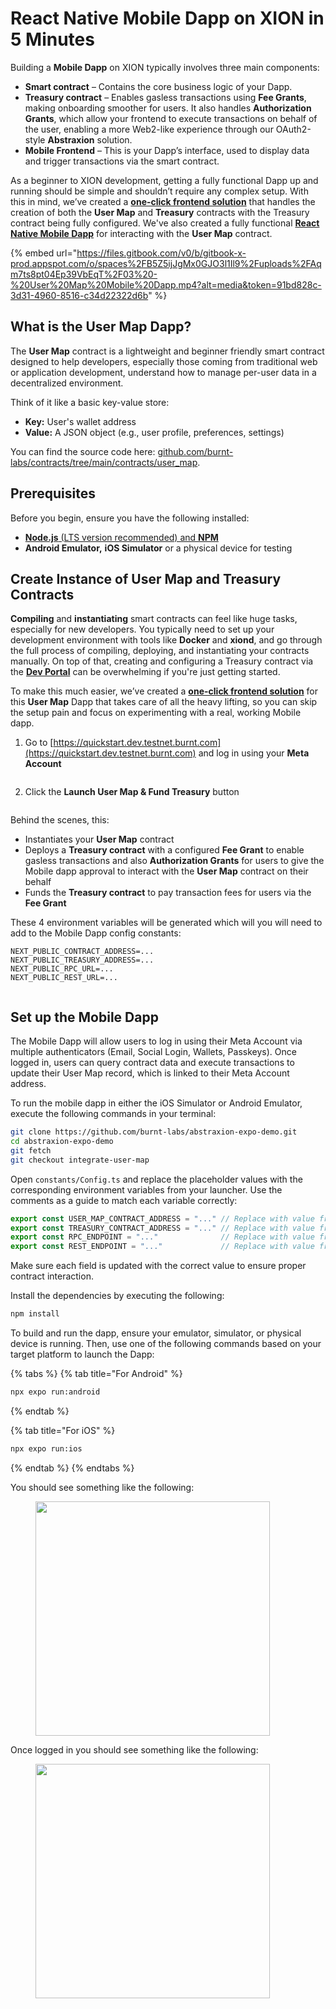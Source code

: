 # React Native Mobile Dapp on XION in 5 Minutes

Building a **Mobile Dapp** on XION typically involves three main components:

* **Smart contract** – Contains the core business logic of your Dapp.
* **Treasury contract** – Enables gasless transactions using **Fee Grants**, making onboarding smoother for users. It also handles **Authorization Grants**, which allow your frontend to execute transactions on behalf of the user, enabling a more Web2-like experience through our OAuth2-style **Abstraxion** solution.
* **Mobile Frontend** – This is your Dapp’s interface, used to display data and trigger transactions via the smart contract.

As a beginner to XION development, getting a fully functional Dapp up and running should be simple and shouldn’t require any complex setup. With this in mind, we’ve created a [**one-click frontend solution**](https://quickstart.dev.testnet.burnt.com)  that handles the creation of both the **User Map** and **Treasury** contracts with the Treasury contract being fully configured. We've also created a fully functional [**React Native Mobile Dapp**](https://github.com/burnt-labs/abstraxion-expo-demo/tree/integrate-user-map) for interacting with the **User Map** contract.

{% embed url="https://files.gitbook.com/v0/b/gitbook-x-prod.appspot.com/o/spaces%2FB5Z5ijJgMx0GJO3l1Il9%2Fuploads%2FAqm7ts8pt04Ep39VbEqT%2F03%20-%20User%20Map%20Mobile%20Dapp.mp4?alt=media&token=91bd828c-3d31-4960-8516-c34d22322d6b" %}

## What is the User Map Dapp?

The **User Map** contract is a lightweight and beginner friendly smart contract designed to help developers, especially those coming from traditional web or application development, understand how to manage per-user data in a decentralized environment.

Think of it like a basic key-value store:

* **Key:** User's wallet address
* **Value:** A JSON object (e.g., user profile, preferences, settings)

You can find the source code here: [github.com/burnt-labs/contracts/tree/main/contracts/user\_map](https://github.com/burnt-labs/contracts/tree/main/contracts/user_map).



## Prerequisites

Before you begin, ensure you have the following installed:

* [**Node.js** (LTS version recommended) and **NPM**](https://docs.npmjs.com/downloading-and-installing-node-js-and-npm)
* **Android Emulator,** **iOS Simulator** or a physical device for testing



## Create Instance of User Map and Treasury Contracts

**Compiling** and **instantiating** smart contracts can feel like huge tasks, especially for new developers. You typically need to set up your development environment with tools like **Docker** and **xiond**, and go through the full process of compiling, deploying, and instantiating your contracts manually. On top of that, creating and configuring a Treasury contract via the [**Dev Portal**](https://dev.testnet.burnt.com) can be overwhelming if you're just getting started.

To make this much easier, we’ve created a [**one-click frontend solution**](https://quickstart.dev.testnet.burnt.com) for this **User Map** Dapp that takes care of all the heavy lifting, so you can skip the setup pain and focus on experimenting with a real, working Mobile dapp.



1. Go to [https://quickstart.dev.testnet.burnt.com](https://quickstart.dev.testnet.burnt.com) and log in using your **Meta Account**

<figure><img src="../../../.gitbook/assets/image (62).png" alt=""><figcaption></figcaption></figure>

2. Click the **Launch User Map & Fund Treasury** button

<figure><img src="../../../.gitbook/assets/image (63).png" alt=""><figcaption></figcaption></figure>

Behind the scenes, this:

* Instantiates your **User Map** contract
* Deploys a **Treasury contract** with a configured **Fee Grant** to enable gasless transactions and also **Authorization Grants** for users to give the Mobile dapp approval to interact with the **User Map** contract on their behalf
* Funds the **Treasury contract** to pay transaction fees for users via the **Fee Grant**

These 4 environment variables will be generated which will you will need to add to the Mobile Dapp config constants:

```env
NEXT_PUBLIC_CONTRACT_ADDRESS=...
NEXT_PUBLIC_TREASURY_ADDRESS=...
NEXT_PUBLIC_RPC_URL=...
NEXT_PUBLIC_REST_URL=...
```

<figure><img src="../../../.gitbook/assets/image (66).png" alt=""><figcaption></figcaption></figure>



## Set up the Mobile Dapp

The Mobile Dapp will allow users to log in using their Meta Account via multiple authenticators (Email, Social Login, Wallets, Passkeys). Once logged in, users can query contract data and execute transactions to update their User Map record, which is linked to their Meta Account address.

To run the mobile dapp in either the iOS Simulator or Android Emulator, execute the following commands in your terminal:

```bash
git clone https://github.com/burnt-labs/abstraxion-expo-demo.git
cd abstraxion-expo-demo
git fetch
git checkout integrate-user-map
```

Open `constants/Config.ts` and replace the placeholder values with the corresponding environment variables from your launcher. Use the comments as a guide to match each variable correctly:

```ts
export const USER_MAP_CONTRACT_ADDRESS = "..." // Replace with value from NEXT_PUBLIC_CONTRACT_ADDRESS
export const TREASURY_CONTRACT_ADDRESS = "..." // Replace with value from NEXT_PUBLIC_TREASURY_ADDRESS
export const RPC_ENDPOINT = "..."              // Replace with value from NEXT_PUBLIC_RPC_URL
export const REST_ENDPOINT = "..."             // Replace with value from NEXT_PUBLIC_REST_URL
```

Make sure each field is updated with the correct value to ensure proper contract interaction.

Install the dependencies by executing the following:

```bash
npm install
```

To build and run the dapp, ensure your emulator, simulator, or physical device is running. Then, use one of the following commands based on your target platform to launch the Dapp:

{% tabs %}
{% tab title="For Android" %}
```sh
npx expo run:android
```
{% endtab %}

{% tab title="For iOS" %}
```sh
npx expo run:ios
```
{% endtab %}
{% endtabs %}

You should see something like the following:

<figure><img src="../../../.gitbook/assets/02 - User Map Demo App.png" alt="" width="375"><figcaption></figcaption></figure>

Once logged in you should see something like the following:

<figure><img src="../../../.gitbook/assets/01 - User Map Demo App.png" alt="" width="375"><figcaption></figcaption></figure>
